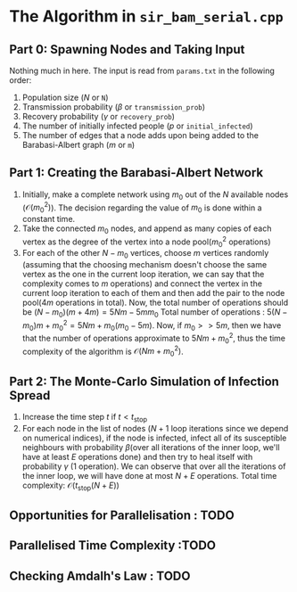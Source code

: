 # The Algorithm in `sir_bam_serial.cpp`
## Part 0: Spawning Nodes and Taking Input
Nothing much in here. The input is read from `params.txt` in the following order:
1. Population size ($N$ or `N`)
2. Transmission probability ($\beta$ or `transmission_prob`)
3. Recovery probability ($\gamma$ or `recovery_prob`)
4. The number of initially infected people ($p$ or `initial_infected`)
5. The number of edges that a node adds upon being added to the Barabasi-Albert graph ($m$ or `m`)

## Part 1: Creating the Barabasi-Albert Network
1. Initially, make a complete network using $m_0$ out of the $N$ available nodes ($\mathcal{O}(m_0^2)$). The decision regarding the value of $m_0$ is done within a constant time.
2. Take the connected $m_0$ nodes, and append as many copies of each vertex as the degree of the vertex into a node pool($m_0^2$ operations)
3. For each of the other $N - m_0$ vertices, choose $m$ vertices randomly (assuming that the choosing mechanism doesn't choose the same vertex as the one in the current loop iteration, we can say that the complexity comes to $m$ operations) and connect the vertex in the current loop iteration to each of them and then add the pair to the node pool($4m$ operations in total). Now, the total number of operations should be $(N - m_0)(m + 4m) = 5Nm - 5mm_0$
Total number of operations : $5(N-m_0)m + m_0^2 = 5Nm + m_0(m_0 - 5m)$. Now, if $m_0 >> 5m$, then we have that the number of operations approximate to $5Nm + m_0^2$, thus the time complexity of the algorithm is $\mathcal{O}(Nm + m_0^2)$.

## Part 2: The Monte-Carlo Simulation of Infection Spread
1. Increase the time step $t$ if $t < t_{\text{stop}}$
2. For each node in the list of nodes ($N + 1$ loop iterations since we depend on numerical indices), if the node is infected, infect all of its susceptible neighbours with probability $\beta$(over all iterations of the inner loop, we'll have at least $E$ operations done) and then try to heal itself with probability $\gamma$ ($1$ operation). We can observe that over all the iterations of the inner loop, we will have done at most $N + E$ operations.
Total time complexity: $\mathcal{O}(t_\text{stop}(N  + E))$

## Opportunities for Parallelisation : TODO
## Parallelised Time Complexity :TODO
## Checking Amdalh's Law : TODO